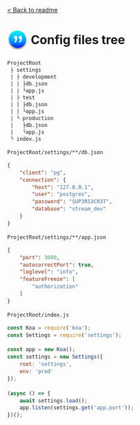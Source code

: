 [ < Back to readme](../readme.md)
# <img src="../images/logo-xs-w.png" style="vertical-align:middle" /> Config files tree
```filetree
ProjectRoot
 ├ settings
 | ├ development
 | | ├db.json
 | | └app.js
 | ├ test
 | | ├db.json
 | | └app.js
 | └ production
 |   ├db.json
 |   └app.js
 └ index.js
```

`ProjectRoot/settings/**/db.json`
```json
{
    "client": "pg",
    "connection": {
        "host": "127.0.0.1",
        "user": "postgres",
        "password": "SUP3RS3CR3T",
        "database": "stream_dev"
    }
}
```

`ProjectRoot/settings/**/app.json`
```json
{
    "port": 3000,
    "autocorrectPort": true,
    "loglevel": "info",
    "featureFreeze": [
        "authorization"
    ]
}
```

`ProjectRoot/index.js`
```js
const Koa = require('koa');
const Settings = require('settings');

const app = new Koa();
const settings = new Settings({
    root: 'settings',
    env: 'prod'
});

(async () => {
    await settings.load();
    app.listen(settings.get('app.port'));
})();
```